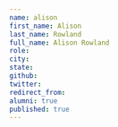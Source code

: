 ```yaml
---
name: alison
first_name: Alison
last_name: Rowland
full_name: Alison Rowland
role: 
city: 
state: 
github: 
twitter: 
redirect_from: 
alumni: true
published: true
---
```


